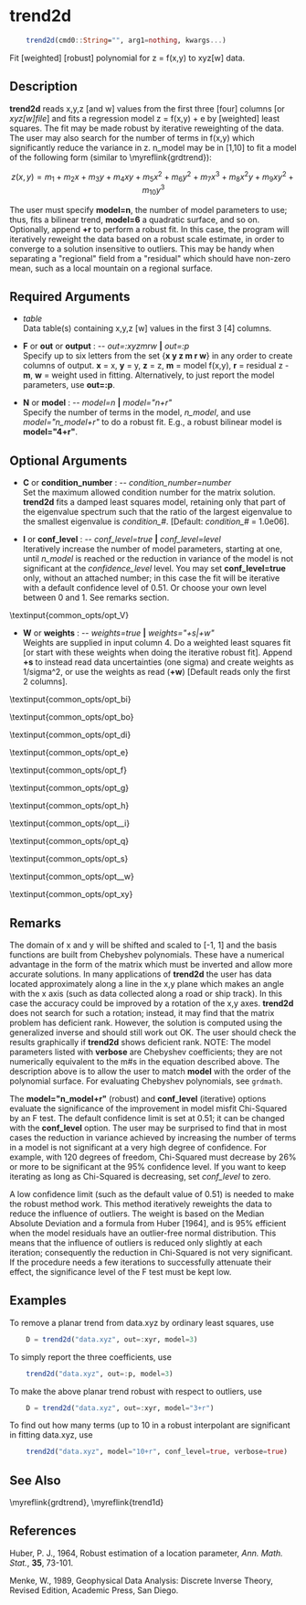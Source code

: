 # trend2d

```julia
	trend2d(cmd0::String="", arg1=nothing, kwargs...)
```

Fit [weighted] [robust] polynomial for z = f(x,y) to xyz[w] data.

Description
-----------

**trend2d** reads x,y,z [and w] values from the first three [four] columns [or *xyz[w]file*]
and fits a regression model z = f(x,y) + e by [weighted] least squares. The fit may be made
robust by iterative reweighting of the data. The user may also search for the number of terms
in f(x,y) which significantly reduce the variance in z. n\_model may be in [1,10] to fit a
model of the following form (similar to \myreflink{grdtrend}):


$$z(x,y) = m_1 + m_{2}x + m_{3}y + m_{4}xy + m_{5}x^2 + m_{6}y^2 + m_{7}x^3 +
  m_{8}x^{2}y + m_{9}xy^2 + m_{10}y^3$$

The user must specify **model=n**, the number of model parameters to use; thus, fits a bilinear
trend, **model=6** a quadratic surface, and so on. Optionally, append **+r** to perform a robust
fit. In this case, the program will iteratively reweight the data based on a robust scale estimate,
in order to converge to a solution insensitive to outliers. This may be handy when separating a
"regional" field from a "residual" which should have non-zero mean, such as a local mountain on
a regional surface.

Required Arguments
------------------

- *table*\
    Data table(s) containing x,y,z [w] values in the first 3 [4] columns.

- **F** or **out** or **output** : -- *out=:xyzmrw* **|** *out=:p*\
    Specify up to six letters from the set {**x y z m r w**} in any order to create columns of output.
    **x** = x, **y** = y, **z** = z, **m** = model f(x,y), **r** = residual z - **m**,
    **w** = weight used in fitting. Alternatively, to just report the model parameters, use **out=:p**.

- **N** or **model** : -- *model=n* **|** *model="n+r"*\
    Specify the number of terms in the model, *n\_model*, and use *model="n_model+r"*
    to do a robust fit. E.g., a robust bilinear model is **model="4+r"**.

Optional Arguments
------------------

- **C** or **condition_number** : -- *condition\_number=number*\
    Set the maximum allowed condition number for the matrix solution. **trend2d** fits a
    damped least squares model, retaining only that part of the eigenvalue spectrum such
    that the ratio of the largest eigenvalue to the smallest eigenvalue is *condition\_#*.
    [Default: *condition\_#* = 1.0e06].

- **I** or **conf_level** : -- *conf\_level=true* **|** *conf\_level=level*\
    Iteratively increase the number of model parameters, starting at one, until *n\_model* is
    reached or the reduction in variance of the model is not significant at the *confidence\_level*
    level. You may set **conf_level=true** only, without an attached number; in this case the
    fit will be iterative with a default confidence level of 0.51. Or choose your own level
    between 0 and 1. See remarks section.

\textinput{common_opts/opt_V}

- **W** or **weights** : -- *weights=true* **|** *weights="+s|+w"*\
    Weights are supplied in input column 4. Do a weighted least squares fit [or start with
    these weights when doing the iterative robust fit]. Append **+s** to instead read data
    uncertainties (one sigma) and create weights as 1/sigma^2, or use the weights as read
    (**+w**) [Default reads only the first 2 columns].

\textinput{common_opts/opt_bi}

\textinput{common_opts/opt_bo}

\textinput{common_opts/opt_di}

\textinput{common_opts/opt_e}

\textinput{common_opts/opt_f}

\textinput{common_opts/opt_g}

\textinput{common_opts/opt_h}

\textinput{common_opts/opt__i}

\textinput{common_opts/opt_q}

\textinput{common_opts/opt_s}

\textinput{common_opts/opt__w}

\textinput{common_opts/opt_xy}

Remarks
-------

The domain of x and y will be shifted and scaled to [-1, 1] and the basis functions are built
from Chebyshev polynomials. These have a numerical advantage in the form of the matrix which
must be inverted and allow more accurate solutions. In many applications of **trend2d** the
user has data located approximately along a line in the x,y plane which makes an angle with
the x axis (such as data collected along a road or ship track). In this case the accuracy could
be improved by a rotation of the x,y axes. **trend2d** does not search for such a rotation;
instead, it may find that the matrix problem has deficient rank.  However, the solution is
computed using the generalized inverse and should still work out OK. The user should check the
results graphically if **trend2d** shows deficient rank. NOTE: The model parameters listed with
**verbose** are Chebyshev coefficients; they are not numerically equivalent to the m#s in the
equation described above. The description above is to allow the user to match **model** with
the order of the polynomial surface. For evaluating Chebyshev polynomials, see `grdmath`.

The **model="n_model+r"** (robust) and **conf_level** (iterative) options evaluate the
significance of the improvement in model misfit Chi-Squared by an F test. The default confidence
limit is set at 0.51; it can be changed with the **conf_level** option. The user may be
surprised to find that in most cases the reduction in variance achieved by increasing the number
of terms in a model is not significant at a very high degree of confidence. For example, with 120
degrees of freedom, Chi-Squared must decrease by 26% or more to be significant at the 95% confidence
level. If you want to keep iterating as long as Chi-Squared is decreasing, set *conf_level* to zero.

A low confidence limit (such as the default value of 0.51) is needed to make the robust method work.
This method iteratively reweights the data to reduce the influence of outliers. The weight is based
on the Median Absolute Deviation and a formula from Huber [1964], and is 95% efficient when the model
residuals have an outlier-free normal distribution. This means that the influence of outliers is
reduced only slightly at each iteration; consequently the reduction in Chi-Squared is not very
significant. If the procedure needs a few iterations to successfully attenuate their effect, the
significance level of the F test must be kept low.

Examples
--------

To remove a planar trend from data.xyz by ordinary least squares, use

```julia
    D = trend2d("data.xyz", out=:xyr, model=3)
```

To simply report the three coefficients, use

```julia
    trend2d("data.xyz", out=:p, model=3)
```

To make the above planar trend robust with respect to outliers, use

```julia
    D = trend2d("data.xyz", out=:xyr, model="3+r")
```

To find out how many terms (up to 10 in a robust interpolant are significant in fitting data.xyz, use

```julia
    trend2d("data.xyz", model="10+r", conf_level=true, verbose=true)
```

See Also
--------

\myreflink{grdtrend}, \myreflink{trend1d}

References
----------

Huber, P. J., 1964, Robust estimation of a location parameter, *Ann.
Math. Stat.*, **35**, 73-101.

Menke, W., 1989, Geophysical Data Analysis: Discrete Inverse Theory,
Revised Edition, Academic Press, San Diego.
